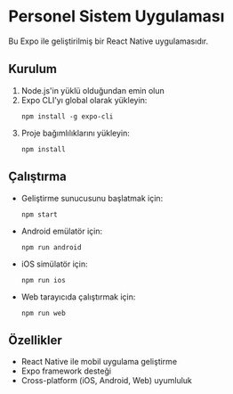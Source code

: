 # Personel Sistem Uygulaması

Bu Expo ile geliştirilmiş bir React Native uygulamasıdır.

## Kurulum

1. Node.js'in yüklü olduğundan emin olun
2. Expo CLI'yı global olarak yükleyin:
   ```
   npm install -g expo-cli
   ```
3. Proje bağımlılıklarını yükleyin:
   ```
   npm install
   ```

## Çalıştırma

- Geliştirme sunucusunu başlatmak için:
  ```
  npm start
  ```
- Android emülatör için:
  ```
  npm run android
  ```
- iOS simülatör için:
  ```
  npm run ios
  ```
- Web tarayıcıda çalıştırmak için:
  ```
  npm run web
  ```

## Özellikler

- React Native ile mobil uygulama geliştirme
- Expo framework desteği
- Cross-platform (iOS, Android, Web) uyumluluk
